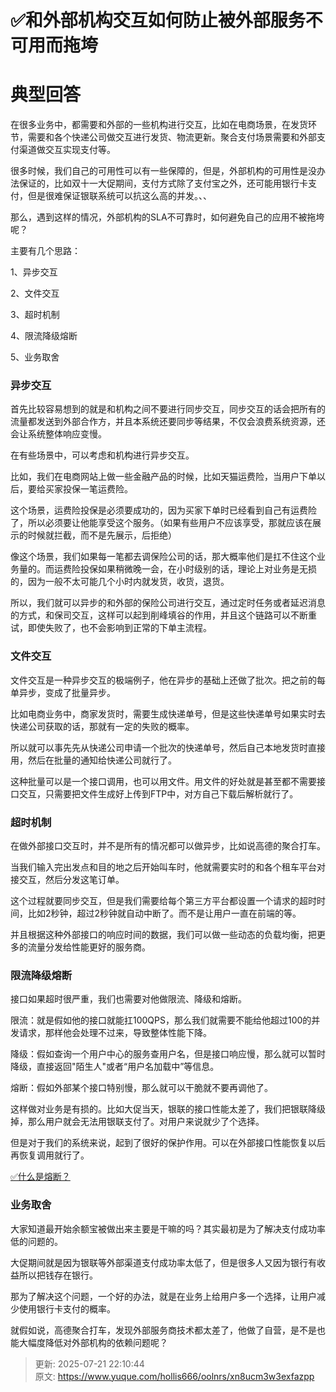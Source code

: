 # ✅和外部机构交互如何防止被外部服务不可用而拖垮

# 典型回答


在很多业务中，都需要和外部的一些机构进行交互，比如在电商场景，在发货环节，需要和各个快递公司做交互进行发货、物流更新。聚合支付场景需要和外部支付渠道做交互实现支付等。



很多时候，我们自己的可用性可以有一些保障的，但是，外部机构的可用性是没办法保证的，比如双十一大促期间，支付方式除了支付宝之外，还可能用银行卡支付，但是很难保证银联系统可以抗这么高的并发。、、



那么，遇到这样的情况，外部机构的SLA不可靠时，如何避免自己的应用不被拖垮呢？



主要有几个思路：



1、异步交互

2、文件交互

3、超时机制

4、限流降级熔断

5、业务取舍



### 异步交互


首先比较容易想到的就是和机构之间不要进行同步交互，同步交互的话会把所有的流量都发送到外部合作方，并且本系统还要同步等结果，不仅会浪费系统资源，还会让系统整体响应变慢。



在有些场景中，可以考虑和机构进行异步交互。



比如，我们在电商网站上做一些金融产品的时候，比如天猫运费险，当用户下单以后，要给买家投保一笔运费险。



这个场景，运费险投保是必须要成功的，因为买家下单时已经看到自己有运费险了，所以必须要让他能享受这个服务。（如果有些用户不应该享受，那就应该在展示的时候就拦截，而不是先展示，后拒绝）



像这个场景，我们如果每一笔都去调保险公司的话，那大概率他们是扛不住这个业务量的。而运费险投保如果稍微晚一会，在小时级别的话，理论上对业务是无损的，因为一般不太可能几个小时内就发货，收货，退货。



所以，我们就可以异步的和外部的保险公司进行交互，通过定时任务或者延迟消息的方式，和保司交互，这样可以起到削峰填谷的作用，并且这个链路可以不断重试，即使失败了，也不会影响到正常的下单主流程。





### 文件交互


文件交互是一种异步交互的极端例子，他在异步的基础上还做了批次。把之前的每单异步，变成了批量异步。



比如电商业务中，商家发货时，需要生成快递单号，但是这些快递单号如果实时去快递公司获取的话，那就有一定的失败的概率。



所以就可以事先先从快递公司申请一个批次的快递单号，然后自己本地发货时直接用，然后在批量的通知给快递公司就行了。



这种批量可以是一个接口调用，也可以用文件。用文件的好处就是甚至都不需要接口交互，只需要把文件生成好上传到FTP中，对方自己下载后解析就行了。



### 超时机制


在做外部接口交互时，并不是所有的情况都可以做异步，比如说高德的聚合打车。



当我们输入完出发点和目的地之后开始叫车时，他就需要实时的和各个租车平台对接交互，然后分发这笔订单。



这个过程就要同步交互，但是我们需要给每个第三方平台都设置一个请求的超时时间，比如2秒钟，超过2秒钟就自动中断了。而不是让用户一直在前端的等。



并且根据这种外部接口的响应时间的数据，我们可以做一些动态的负载均衡，把更多的流量分发给性能更好的服务商。





### 限流降级熔断


接口如果超时很严重，我们也需要对他做限流、降级和熔断。



限流：就是假如他的接口就能扛100QPS，那么我们就需要不能给他超过100的并发请求，那样他会处理不过来，导致整体性能下降。



降级：假如查询一个用户中心的服务查用户名，但是接口响应慢，那么就可以暂时降级，直接返回"陌生人"或者“用户名加载中”等信息。



熔断：假如外部某个接口特别慢，那么就可以干脆就不要再调他了。



这样做对业务是有损的。比如大促当天，银联的接口性能太差了，我们把银联降级掉，那么用户就会无法用银联支付了。对用户来说就少了个选择。



但是对于我们的系统来说，起到了很好的保护作用。可以在外部接口性能恢复以后再恢复调用就行了。



[✅什么是熔断？](https://www.yuque.com/hollis666/oolnrs/fdequc)





### 业务取舍


大家知道最开始余额宝被做出来主要是干嘛的吗？其实最初是为了解决支付成功率低的问题的。



大促期间就是因为银联等外部渠道支付成功率太低了，但是很多人又因为银行有收益所以把钱存在银行。



那为了解决这个问题，一个好的办法，就是在业务上给用户多一个选择，让用户减少使用银行卡支付的概率。



就假如说，高德聚合打车，发现外部服务商技术都太差了，他做了自营，是不是也能大幅度降低对外部机构的依赖问题呢？



> 更新: 2025-07-21 22:10:44  
> 原文: <https://www.yuque.com/hollis666/oolnrs/xn8ucm3w3exfazpp>